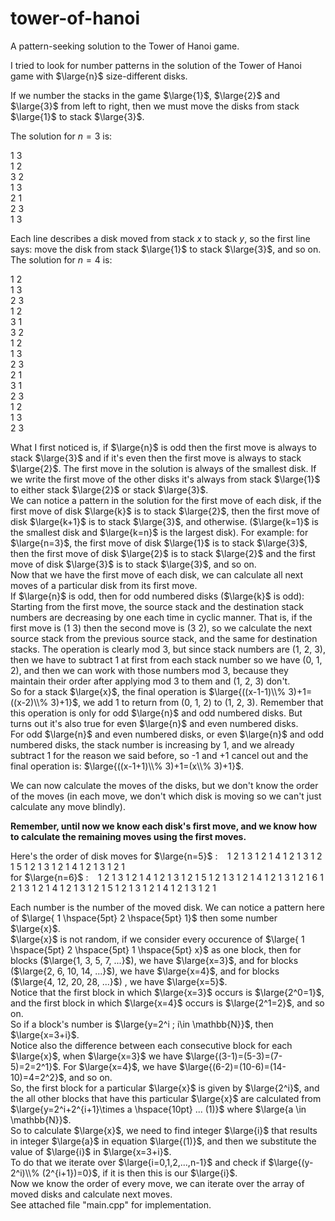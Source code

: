 # tower-of-hanoi
A pattern-seeking solution to the Tower of Hanoi game.

I tried to look for number patterns in the solution of the Tower of Hanoi game with $\large{n}$ size-different disks.

If we number the stacks in the game $\large{1}$, $\large{2}$ and $\large{3}$ from left to right, then we must move the disks from stack $\large{1}$ to stack $\large{3}$.

The solution for $n=3$ is:

1 3  
1 2  
3 2  
1 3  
2 1  
2 3  
1 3  

Each line describes a disk moved from stack $x$ to stack $y$, so the first line says: move the disk from stack $\large{1}$ to stack $\large{3}$, and so on.  
The solution for $n=4$ is:    

1 2  
1 3  
2 3  
1 2  
3 1  
3 2  
1 2  
1 3  
2 3  
2 1   
3 1  
2 3  
1 2  
1 3  
2 3  

What I first noticed is, if $\large{n}$ is odd then the first move is always to stack $\large{3}$ and if it's even then the first move is always to stack $\large{2}$. The first
move in the solution is always of the smallest disk. If we write the first move of the other disks it's always from stack $\large{1}$ to either stack $\large{2}$ or stack $\large{3}$.  
We can notice a pattern in the solution for the first move of each disk, if the first move of disk $\large{k}$ is to stack $\large{2}$, 
then the first move of disk $\large{k+1}$ is to stack $\large{3}$, and otherwise. ($\large{k=1}$ is the smallest disk and $\large{k=n}$ is the largest disk).
For example: for $\large{n=3}$, the first move of disk $\large{1}$ is to stack $\large{3}$, then the first move of disk $\large{2}$ is to stack $\large{2}$ and the first move of 
disk $\large{3}$ is to stack $\large{3}$, and so on.  
Now that we have the first move of each disk, we can calculate all next moves of a particular disk from its first move.  
If $\large{n}$ is odd, then for odd numbered disks ($\large{k}$ is odd): Starting from the first move, the source stack and the destination stack numbers are decreasing by one
each time in cyclic manner. That is, if the first move is (1 3) then the second move is (3 2), so we calculate the next source stack from the previous source stack, and the same for
destination stacks. The operation is clearly mod 3, but since stack numbers are (1, 2, 3), then we have to subtract 1 at first from each stack number so we have (0, 1, 2),
and then we can work with those numbers mod 3, because they maintain their order after applying mod 3 to them and (1, 2, 3) don't.  
So for a stack $\large{x}$, the final operation is $\large{((x-1-1)\\% 3)+1=((x-2)\\% 3)+1}$, we add 1 to return from (0, 1, 2) to (1, 2, 3).
Remember that this operation is only for odd $\large{n}$ and odd numbered disks. But turns out it's also true for even $\large{n}$ and even numbered disks.  
For odd $\large{n}$ and even numbered disks, or even $\large{n}$ and odd numbered disks, the stack number is increasing by 1, and we already subtract 1 for the reason we said
before, so -1 and +1 cancel out and the final operation is: $\large{((x-1+1)\\% 3)+1=(x\\% 3)+1}$.  

We can now calculate the moves of the disks, but we don't know the order of the moves (in each move, we don't which disk is moving so we can't just calculate any move blindly).  

**Remember, until now we know each disk's first move, and we know how to calculate the remaining moves using the first moves.**  

Here's the order of disk moves for $\large{n=5}$ :  $\hspace{5pt}$    1 2 1 3 1 2 1 4 1 2 1 3 1 2 1 5 1 2 1 3 1 2 1 4 1 2 1 3 1 2 1  
for $\large{n=6}$ :   $\hspace{5pt}$     1 2 1 3 1 2 1 4 1 2 1 3 1 2 1 5 1 2 1 3 1 2 1 4 1 2 1 3 1 2 1 6 1 2 1 3 1 2 1 4 1 2 1 3 1 2 1 5 1 2 1 3 1 2 1 4 1 2 1 3 1 2 1  

Each number is the number of the moved disk. We can notice a pattern here of $\large{ 1 \hspace{5pt} 2 \hspace{5pt} 1}$ 
then some number $\large{x}$.  
$\large{x}$ is not random, if we consider every occurence of $\large{ 1 \hspace{5pt} 2 \hspace{5pt} 1 \hspace{5pt} x}$ as one block,
then for blocks ($\large{1, 3, 5, 7, ...}$), we have $\large{x=3}$, and for blocks ($\large{2, 6, 10, 14, ...}$), we have $\large{x=4}$, and for blocks ($\large{4, 12, 20, 28, ...}$)
, we have $\large{x=5}$.  
Notice that the first block in which $\large{x=3}$ occurs is $\large{2^0=1}$, and the first block in which $\large{x=4}$ occurs is $\large{2^1=2}$, and so on.  
So if a block's number is $\large{y=2^i ; i\in \mathbb{N}}$, then $\large{x=3+i}$.  
Notice also the difference between each consecutive block for each $\large{x}$, when $\large{x=3}$ we have $\large{(3-1)=(5-3)=(7-5)=2=2^1}$. For $\large{x=4}$, we have
$\large{(6-2)=(10-6)=(14-10)=4=2^2}$, and so on.  
So, the first block for a particular $\large{x}$ is given by $\large{2^i}$, and the all other blocks that have this particular $\large{x}$ are
calculated from $\large{y=2^i+2^{i+1}\times a \hspace{10pt} ... (1)}$ where $\large{a \in \mathbb{N}}$.  
So to calculate $\large{x}$, we need to find integer $\large{i}$ that results in integer $\large{a}$ in equation $\large{(1)}$, and then we substitute the value of $\large{i}$
in $\large{x=3+i}$.  
To do that we iterate over $\large{i=0,1,2,...,n-1}$ and check if $\large{(y-2^i)\\% (2^{i+1})=0}$, if it is then this is our $\large{i}$.  
Now we know the order of every move, we can iterate over the array of moved disks and calculate next moves.  
See attached file "main.cpp" for implementation.  
